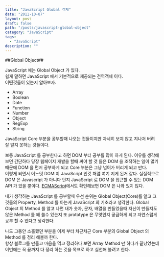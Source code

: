 ```yaml
---
title: "JavaScript Global 객체"
date: "2011-10-07"
layout: post
draft: false
path: "/posts/javascript-global-object"
category: "JavaScript"
tags: 
  - "JavaScript"
description: ""  
---
```


##Global Object##

JavaScript 에는 Global Object 가 있다.<br />
쉽게 말하면 JavaScript 에서 기본적으로 제공되는 전역객체 이다.<br />
어떤것들이 있는지 알아보자.<br />

* Array
* Boolean
* Date
* Function
* Number
* Object
* RegExp
* String

JavaScript Core 부분을 공부할때 나오는 것들이지만 자세히 보지 않고 지나처 버려 잘 알지 못하는 것들이다.

보통 JavaScript 를 공부한다고 하면 DOM 부터 공부를 많이 하게 된다.
이유를 생각해보면 간단하다 당장 웹페이지 개발을 할때 써야 할 것 들은 DOM 을 조작하는 일이 많기 때문에 DOM 을 먼저 공부하게 되고 Core 부분은 그냥 넘어가 버리게 되고 만다.<br />
이렇게 되면서 어느덧 DOM 이 JavaScript 인것 처럼 여겨 지게 된거 같다. 실질적으로 DOM 은 Javascript 가 아니다 단지 JavaScript 로 DOM 을 접근할 수 있는 DOM API 가 있을 뿐이다.
[ECMAScript](http://www.ecma-international.org/publications/files/ECMA-ST/Ecma-262.pdf 'ECMAScript')에서도 확인해보면 DOM 은 나와 있지 않다.

내가 생각하는 JavaScript 를 공부할때 우선 순위는 Global Object(Core)를 알고 그것들의 Property, Method 를 아는게 JavaScript 의 기초라고 생각한다.
Global Object 의 Method 를 알고 나면 내가 숫자, 문자, 배열을 만들었을때 자신이 만들지도 않은 Method 를 왜 쓸수 있는지 또 prototype 은 무엇인지 궁금하게 되고 자연스럽게 공부 할 수 있다고 생각한다.

나도 그동안 소홀했던 부분을 이제 부터 차근차근 Core 부분의 Global Object 의 Method 를 정리 해볼까 한다.<br />
항상 블로그를 만들고 마음을 먹고 정리하다 보면 Array Method 만 하다가 끝났었는데 이번에는 꼭 끝까지 다 정리 하는 것을 목표로 하고 실천해 볼려고 한다.
